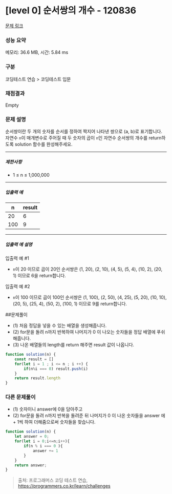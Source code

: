 # [level 0] 순서쌍의 개수 - 120836 

[문제 링크](https://school.programmers.co.kr/learn/courses/30/lessons/120836) 

### 성능 요약

메모리: 36.6 MB, 시간: 5.84 ms

### 구분

코딩테스트 연습 > 코딩테스트 입문

### 채점결과

Empty

### 문제 설명

<p>순서쌍이란 두 개의 숫자를 순서를 정하여 짝지어 나타낸 쌍으로 (a, b)로 표기합니다. 자연수 <code>n</code>이 매개변수로 주어질 때 두 숫자의 곱이 <code>n</code>인 자연수 순서쌍의 개수를 return하도록 solution 함수를 완성해주세요.</p>

<hr>

<h5>제한사항</h5>

<ul>
<li>1 ≤ n ≤ 1,000,000</li>
</ul>

<hr>

<h5>입출력 예</h5>
<table class="table">
        <thead><tr>
<th>n</th>
<th>result</th>
</tr>
</thead>
        <tbody><tr>
<td>20</td>
<td>6</td>
</tr>
<tr>
<td>100</td>
<td>9</td>
</tr>
</tbody>
      </table>
<hr>

<h5>입출력 예 설명</h5>

<p>입출력 예 #1</p>

<ul>
<li><code>n</code>이 20 이므로 곱이 20인 순서쌍은 (1, 20), (2, 10), (4, 5), (5, 4), (10, 2), (20, 1) 이므로 6을 return합니다.</li>
</ul>

<p>입출력 예 #2</p>

<ul>
<li><code>n</code>이 100 이므로 곱이 100인 순서쌍은 (1, 100), (2, 50), (4, 25), (5, 20), (10, 10), (20, 5), (25, 4), (50, 2), (100, 1) 이므로 9를 return합니다.</li>
</ul>

##문제풀이
- (1) 처음 정답을 넣을 수 있는 배열을 생성해줍니다.
- (2) for문을 돌려 n까지 반복하여 나머지가 0 이 나오는 숫자들을 정답 배열에 푸쉬해줍니다. 
- (3) 나온 배열들의 length를 return 해주면 result 값이 나옵니다.

```js
function solution(n) {
    const result = []
    for(let i = 1 ; i <= n ; i ++) {
        if(n%i === 0) result.push(i)
    }
    return result.length
}
```


### 다른 문제풀이
- (1) 숫자이니 answer에 0을 담아주고
- (2) for문을 돌려 n까지 반복을 돌려준 뒤 나머지가 0 이 나온 숫자들을 answer 에 + 1씩 하여 더해줌으로써 숫자들을 찾습니다.

```js
function solution(n) {
    let answer = 0;
    for(let i = 0;i<=n;i++){
        if(n % i === 0 ){
            answer += 1
        }
    }
    return answer;
}
```




> 출처: 프로그래머스 코딩 테스트 연습, https://programmers.co.kr/learn/challenges
